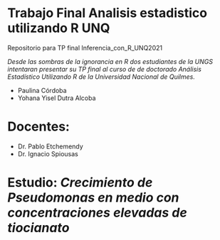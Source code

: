 # Trabajo Final Analisis estadistico utilizando R UNQ
Repositorio para TP final Inferencia_con_R_UNQ2021

_Desde las sombras de la ignorancia en R dos estudiantes de la UNGS intentaran presentar su TP final al curso de de doctorado Análisis Estadístico Utilizando R de la Universidad Nacional de Quilmes._

* Paulina Córdoba
* Yohana Yisel Dutra Alcoba

# Docentes:
* Dr. Pablo Etchemendy
* Dr. Ignacio Spiousas

# Estudio: _Crecimiento de Pseudomonas en medio con concentraciones elevadas de tiocianato_
